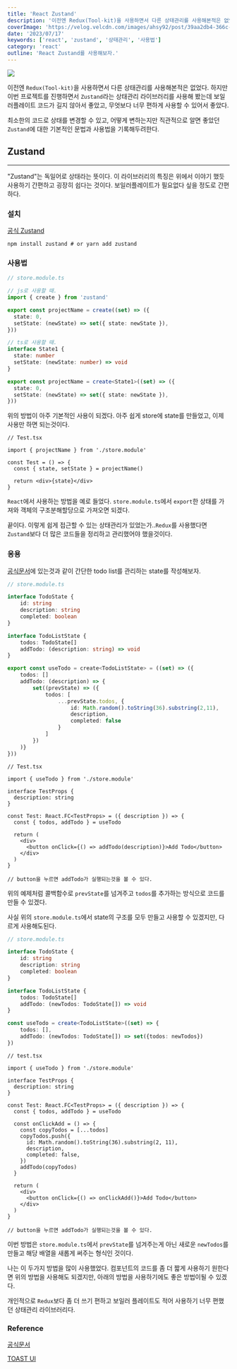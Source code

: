 ```yaml
---
title: 'React Zustand'
description: '이전엔 Redux(Tool-kit)을 사용하면서 다른 상태관리를 사용해본적은 없었다. 하지만 이번 프로젝트를 진행하면서 Zustand라는 상태관리 라이브러리를 사용해 봤는데 최소한의 코드로 상태를 변경할 수 있고, 어떻게 변하는지만 직관적으로 알면 좋았던 Zustand에 대한 기본적인 문법과 사용법을 기록해두려한다.'
coverImage: 'https://velog.velcdn.com/images/ahsy92/post/39aa2db4-366c-4267-a6b9-c2e7592b4833/image.png'
date: '2023/07/17'
keywords: ['react', 'zustand', '상태관리', '사용법']
category: 'react'
outline: 'React Zustand를 사용해보자.'
---
```


![](https://velog.velcdn.com/images/ahsy92/post/39aa2db4-366c-4267-a6b9-c2e7592b4833/image.png)

이전엔 `Redux(Tool-kit)`을 사용하면서 다른 상태관리를 사용해본적은 없었다. 하지만 이번 프로젝트를 진행하면서 `Zustand`라는 상태관리 라이브러리를 사용해 봤는데 보일러플레이트 코드가 길지 않아서 좋았고, 무엇보다 너무 편하게 사용할 수 있어서 좋았다.

최소한의 코드로 상태를 변경할 수 있고, 어떻게 변하는지만 직관적으로 알면 좋았던 `Zustand`에 대한 기본적인 문법과 사용법을 기록해두려한다.

## Zustand

---

"Zustand"는 독일어로 상태라는 뜻이다. 이 라이브러리의 특징은 위에서 이야기 했듯 사용하기 간편하고 굉장히 쉽다는 것이다. 보일러플레이트가 필요없다 싶을 정도로 간편하다.

### 설치

[공식 Zustand](https://www.npmjs.com/package/zustand)

```shell
npm install zustand # or yarn add zustand
```

### 사용법

```ts
// store.module.ts

// js로 사용할 때.
import { create } from 'zustand'

export const projectName = create((set) => ({
  state: 0,
  setState: (newState) => set({ state: newState }),
}))

// ts로 사용할 때.
interface State1 {
  state: number
  setState: (newState: number) => void
}

export const projectName = create<State1>((set) => ({
  state: 0,
  setState: (newState) => set({ state: newState }),
}))
```

위의 방법이 아주 기본적인 사용이 되겠다. 아주 쉽게 store에 state를 만들었고, 이제 사용만 하면 되는것이다.

```tsx
// Test.tsx

import { projectName } from './store.module'

const Test = () => {
  const { state, setState } = projectName()

  return <div>{state}</div>
}
```

`React`에서 사용하는 방법을 예로 들었다. `store.module.ts`에서 `export`한 상태를 가져와 객체의 구조분해할당으로 가져오면 되겠다.

끝이다. 이렇게 쉽게 접근할 수 있는 상태관리가 있었는가..`Redux`를 사용했다면 `Zustand`보다 더 많은 코드들을 정리하고 관리했어야 했을것이다.

### 응용

[공식문서](https://plainenglish.io/blog/using-zustand-and-typescript-to-make-a-to-do-list-in-react)에 있는것과 같이 간단한 todo list를 관리하는 state를 작성해보자.

```ts
// store.module.ts

interface TodoState {
	id: string
  	description: string
  	completed: boolean
}

interface TodoListState {
	todos: TodoState[]
  	addTodo: (description: string) => void
}

export const useTodo = create<TodoListState> = ((set) => ({
	todos: []
  	addTodo: (description) => {
  		set((prevState) => ({
        	todos: [
            	...prevState.todos, {
                	id: Math.random().toString(36).substring(2,11),
					description,
                  	completed: false
                }
            ]
        })
    )}
}))
```

```tsx
// Test.tsx

import { useTodo } from './store.module'

interface TestProps {
  description: string
}

const Test: React.FC<TestProps> = ({ description }) => {
  const { todos, addTodo } = useTodo

  return (
    <div>
      <button onClick={() => addTodo(description)}>Add Todo</button>
    </div>
  )
}

// button을 누르면 addTodo가 실행되는것을 볼 수 있다.
```

위의 예제처럼 콜백함수로 `prevState`를 넘겨주고 `todos`를 추가하는 방식으로 코드를 만들 수 있겠다.

사실 위의 `store.module.ts`에서 state의 구조를 모두 만들고 사용할 수 있겠지만, 다르게 사용해도된다.

```ts
// store.module.ts

interface TodoState {
	id: string
  	description: string
  	completed: boolean
}

interface TodoListState {
	todos: TodoState[]
  	addTodo: (newTodos: TodoState[]) => void
}

const useTodo = create<TodoListState>((set) => {
	todos: [],
  	addTodo: (newTodos: TodoState[]) => set({todos: newTodos})
})
```

```tsx
// test.tsx

import { useTodo } from './store.module'

interface TestProps {
  description: string
}

const Test: React.FC<TestProps> = ({ description }) => {
  const { todos, addTodo } = useTodo

  const onClickAdd = () => {
    const copyTodos = [...todos]
    copyTodos.push({
      id: Math.random().toString(36).substring(2, 11),
      description,
      completed: false,
    })
    addTodo(copyTodos)
  }

  return (
    <div>
      <button onClick={() => onClickAdd()}>Add Todo</button>
    </div>
  )
}

// button을 누르면 addTodo가 실행되는것을 볼 수 있다.
```

이번 방법은 `store.module.ts`에서 `prevState`를 넘겨주는게 아닌 새로운 `newTodos`를 만들고 해당 배열을 새롭게 써주는 형식인 것이다.

나는 이 두가지 방법을 많이 사용했었다. 컴포넌트의 코드를 좀 더 짧게 사용하기 원한다면 위의 방법을 사용해도 되겠지만, 아래의 방법을 사용하기에도 좋은 방법이될 수 있겠다.

개인적으로 `Redux`보다 좀 더 쓰기 편하고 보일러 플레이트도 적어 사용하기 너무 편했던 상태관리 라이브러리다.

### Reference

[공식문서](https://plainenglish.io/blog/using-zustand-and-typescript-to-make-a-to-do-list-in-react)

[TOAST UI](https://ui.toast.com/weekly-pick/ko_20210812)
